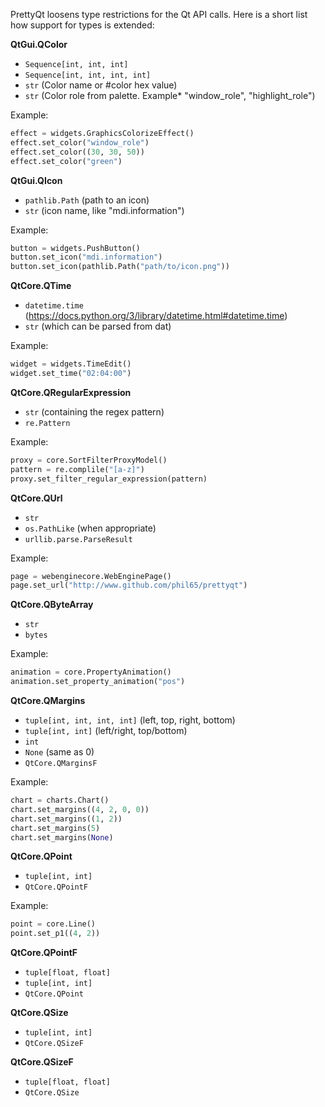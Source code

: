 PrettyQt loosens type restrictions for the Qt API calls. Here is a short list how support for types is extended:


**QtGui.QColor**

* `Sequence[int, int, int]`
* `Sequence[int, int, int, int]`
* `str` (Color name or #color hex value)
* `str` (Color role from palette. Example* "window_role", "highlight_role")

Example:
```py
effect = widgets.GraphicsColorizeEffect()
effect.set_color("window_role")
effect.set_color((30, 30, 50))
effect.set_color("green")
```

**QtGui.QIcon**

* `pathlib.Path` (path to an icon)
* `str` (icon name, like "mdi.information")

Example:
```py
button = widgets.PushButton()
button.set_icon("mdi.information")
button.set_icon(pathlib.Path("path/to/icon.png"))
```

**QtCore.QTime**

* `datetime.time` (https://docs.python.org/3/library/datetime.html#datetime.time)
* `str` (which can be parsed from dat)

Example:
```py
widget = widgets.TimeEdit()
widget.set_time("02:04:00")
```

**QtCore.QRegularExpression**

* `str` (containing the regex pattern)
* `re.Pattern`

Example:
```py
proxy = core.SortFilterProxyModel()
pattern = re.complile("[a-z]")
proxy.set_filter_regular_expression(pattern)
```

**QtCore.QUrl**

* `str`
* `os.PathLike` (when appropriate)
* `urllib.parse.ParseResult`

Example:
```py
page = webenginecore.WebEnginePage()
page.set_url("http://www.github.com/phil65/prettyqt")
```

**QtCore.QByteArray**

* `str`
* `bytes`

Example:
```py
animation = core.PropertyAnimation()
animation.set_property_animation("pos")
```

**QtCore.QMargins**

* `tuple[int, int, int, int]` (left, top, right, bottom)
* `tuple[int, int]` (left/right, top/bottom)
* `int`
* `None` (same as 0)
* `QtCore.QMarginsF`

Example:
```py
chart = charts.Chart()
chart.set_margins((4, 2, 0, 0))
chart.set_margins((1, 2))
chart.set_margins(5)
chart.set_margins(None)
```

**QtCore.QPoint**

* `tuple[int, int]`
* `QtCore.QPointF`

Example:
```py
point = core.Line()
point.set_p1((4, 2))
```

**QtCore.QPointF**

* `tuple[float, float]`
* `tuple[int, int]`
* `QtCore.QPoint`

**QtCore.QSize**

* `tuple[int, int]`
* `QtCore.QSizeF`

**QtCore.QSizeF**

* `tuple[float, float]`
* `QtCore.QSize`

